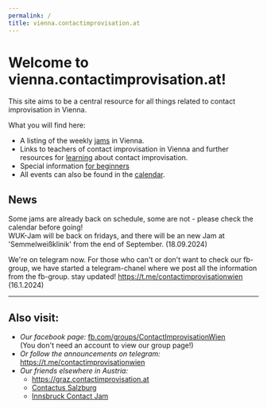 ```yaml
---
permalink: /
title: vienna.contactimprovisation.at
---
```


<div class="importantbox">

# Welcome to vienna.contactimprovisation.at!

This site aims to be a central resource for all things related to contact improvisation in Vienna.

What you will find here:

* A listing of the weekly [jams](/jams) in Vienna.
* Links to teachers of contact improvisation in Vienna and further resources for [learning](/learning) about contact improvisation.
* Special information [for beginners](/beginners)
* All events can also be found in the [calendar](/calendar). 

</div>

<div class="boxed">

## News

Some jams are already back on schedule, some are not - please check the calendar before going!  
WUK-Jam will be back on fridays, and there will be an new Jam at 'Semmelweißklinik' from the end of September. (18.09.2024)

We're on telegram now. For those who can't or don't want to check our fb-group, we have started a telegram-chanel where we post all the information from the fb-group. stay updated! 
<https://t.me/contactimprovisationwien> (16.1.2024)

----

## Also visit:

- *Our facebook page:* 
  [fb.com/groups/ContactImprovisationWien
   ](https://www.facebook.com/groups/ContactImprovisationWien)  
  (You don't need an account to view our group page!)
- *Or follow the announcements on telegram:*
  <https://t.me/contactimprovisationwien>
- *Our friends elsewhere in Austria:*
  + <https://graz.contactimprovisation.at>
  + [Contactus Salzburg](https://www.facebook.com/ContactImprovisationSalzburg/)
  + [Innsbruck Contact Jam](http://www.contactjam.at/)

</div>
